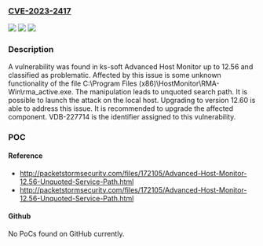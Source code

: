 ### [CVE-2023-2417](https://cve.mitre.org/cgi-bin/cvename.cgi?name=CVE-2023-2417)
![](https://img.shields.io/static/v1?label=Product&message=Advanced%20Host%20Monitor&color=blue)
![](https://img.shields.io/static/v1?label=Version&message=%3D%2012.0%20&color=brighgreen)
![](https://img.shields.io/static/v1?label=Vulnerability&message=CWE-428%20Unquoted%20Search%20Path&color=brighgreen)

### Description

A vulnerability was found in ks-soft Advanced Host Monitor up to 12.56 and classified as problematic. Affected by this issue is some unknown functionality of the file C:\Program Files (x86)\HostMonitor\RMA-Win\rma_active.exe. The manipulation leads to unquoted search path. It is possible to launch the attack on the local host. Upgrading to version 12.60 is able to address this issue. It is recommended to upgrade the affected component. VDB-227714 is the identifier assigned to this vulnerability.

### POC

#### Reference
- http://packetstormsecurity.com/files/172105/Advanced-Host-Monitor-12.56-Unquoted-Service-Path.html
- http://packetstormsecurity.com/files/172105/Advanced-Host-Monitor-12.56-Unquoted-Service-Path.html

#### Github
No PoCs found on GitHub currently.

